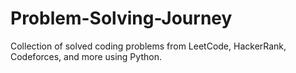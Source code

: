 # Problem-Solving-Journey
Collection of solved coding problems from LeetCode, HackerRank, Codeforces, and more using Python.
